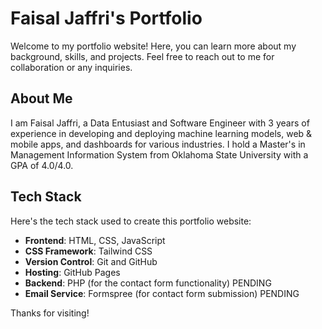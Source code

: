 # Faisal Jaffri's Portfolio

Welcome to my portfolio website! Here, you can learn more about my background, skills, and projects. Feel free to reach out to me for collaboration or any inquiries.

## About Me

I am Faisal Jaffri, a Data Entusiast and Software Engineer with 3 years of experience in developing and deploying machine learning models, web & mobile apps, and dashboards for various industries. I hold a Master's in Management Information System from Oklahoma State University with a GPA of 4.0/4.0.

## Tech Stack

Here's the tech stack used to create this portfolio website:

- **Frontend**: HTML, CSS, JavaScript
- **CSS Framework**: Tailwind CSS
- **Version Control**: Git and GitHub
- **Hosting**: GitHub Pages
- **Backend**: PHP (for the contact form functionality) PENDING
- **Email Service**: Formspree (for contact form submission) PENDING

  
Thanks for visiting!
